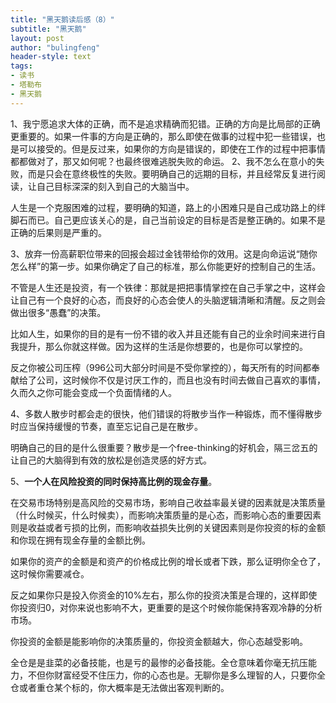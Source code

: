 ```yaml
---
title: "黑天鹅读后感（8）"
subtitle: "黑天鹅"
layout: post
author: "bulingfeng"
header-style: text
tags:
- 读书
- 塔勒布
- 黑天鹅
---
```


1、我宁愿追求大体的正确，而不是追求精确而犯错。正确的方向是比局部的正确更重要的。如果一件事的方向是正确的，那么即使在做事的过程中犯一些错误，也是可以接受的。但是反过来，如果你的方向是错误的，即使在工作的过程中把事情都都做对了，那又如何呢？也最终很难逃脱失败的命运。
2、我不怎么在意小的失败，而是只会在意终极性的失败。要明确自己的远期的目标，并且经常反复进行阅读，让自己目标深深的刻入到自己的大脑当中。

人生是一个克服困难的过程，要明确的知道，路上的小困难只是自己成功路上的绊脚石而已。自己更应该关心的是，自己当前设定的目标是否是整正确的。如果不是正确的后果则是严重的。

3、放弃一份高薪职位带来的回报会超过金钱带给你的效用。这是向命运说“随你怎么样”的第一步。如果你确定了自己的标准，那么你能更好的控制自己的生活。

不管是人生还是投资，有一个铁律：那就是把把事情掌控在自己手掌之中，这样会让自己有一个良好的心态，而良好的心态会使人的头脑逻辑清晰和清醒。反之则会做出很多“愚蠢”的决策。

比如人生，如果你的目的是有一份不错的收入并且还能有自己的业余时间来进行自我提升，那么你就这样做。因为这样的生活是你想要的，也是你可以掌控的。

反之你被公司压榨（996公司大部分时间是不受你掌控的），每天所有的时间都奉献给了公司，这时候你不仅是讨厌工作的，而且也没有时间去做自己喜欢的事情，久而久之你可能会变成一个负面情绪的人。

4、多数人散步时都会走的很快，他们错误的将散步当作一种锻炼，而不懂得散步时应当保持缓慢的节奏，直至忘记自己是在散步。

明确自己的目的是什么很重要？散步是一个free-thinking的好机会，隔三岔五的让自己的大脑得到有效的放松是创造灵感的好方式。

5、**一个人在风险投资的同时保持高比例的现金存量**。

在交易市场特别是高风险的交易市场，影响自己收益率最关键的因素就是决策质量（什么时候买，什么时候卖），而影响决策质量的是心态，而影响心态的重要因素则是收益或者亏损的比例，而影响收益损失比例的关键因素则是你投资的标的金额和你现在拥有现金存量的金额比例。

如果你的资产的金额是和资产的价格成比例的增长或者下跌，那么证明你全仓了，这时候你需要减仓。

反之如果你只是投入你资金的10%左右，那么你的投资决策是合理的，这样即使你投资归0，对你来说也影响不大，更重要的是这个时候你能保持客观冷静的分析市场。

你投资的金额是能影响你的决策质量的，你投资金额越大，你心态越受影响。

全仓是是韭菜的必备技能，也是亏的最惨的必备技能。全仓意味着你毫无抗压能力，不但你财富经受不住压力，你的心态也是。无聊你是多么理智的人，只要你全仓或者重仓某个标的，你大概率是无法做出客观判断的。